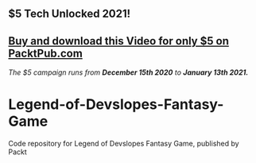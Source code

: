 ## $5 Tech Unlocked 2021!
[Buy and download this Video for only $5 on PacktPub.com](https://www.packtpub.com/product/legend-of-devslopes-fantasy-game-video/9781838553685)
-----
*The $5 campaign         runs from __December 15th 2020__ to __January 13th 2021.__*

# Legend-of-Devslopes-Fantasy-Game
Code repository for Legend of Devslopes Fantasy Game, published by Packt
